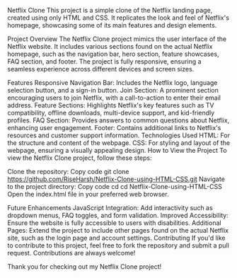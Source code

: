 Netflix Clone
This project is a simple clone of the Netflix landing page, created using only HTML and CSS. It replicates the look and feel of Netflix's homepage, showcasing some of its main features and design elements.

Project Overview
The Netflix Clone project mimics the user interface of the Netflix website. It includes various sections found on the actual Netflix homepage, such as the navigation bar, hero section, feature showcases, FAQ section, and footer. The project is fully responsive, ensuring a seamless experience across different devices and screen sizes.

Features
Responsive Navigation Bar: Includes the Netflix logo, language selection button, and a sign-in button.
Join Section: A prominent section encouraging users to join Netflix, with a call-to-action to enter their email address.
Feature Sections: Highlights Netflix's key features such as TV compatibility, offline downloads, multi-device support, and kid-friendly profiles.
FAQ Section: Provides answers to common questions about Netflix, enhancing user engagement.
Footer: Contains additional links to Netflix's resources and customer support information.
Technologies Used
HTML: For the structure and content of the webpage.
CSS: For styling and layout of the webpage, ensuring a visually appealing design.
How to View the Project
To view the Netflix Clone project, follow these steps:

Clone the repository:
Copy code
git clone https://github.com/RiseHarsh/Netflix-Clone-using-HTML-CSS.git
Navigate to the project directory:
Copy code
cd cd Netflix-Clone-using-HTML-CSS
Open the index.html file in your preferred web browser.

Future Enhancements
JavaScript Integration: Add interactivity such as dropdown menus, FAQ toggles, and form validation.
Improved Accessibility: Ensure the website is fully accessible to users with disabilities.
Additional Pages: Extend the project to include other pages found on the actual Netflix site, such as the login page and account settings.
Contributing
If you'd like to contribute to this project, feel free to fork the repository and submit a pull request. Contributions are always welcome!

Thank you for checking out my Netflix Clone project!
